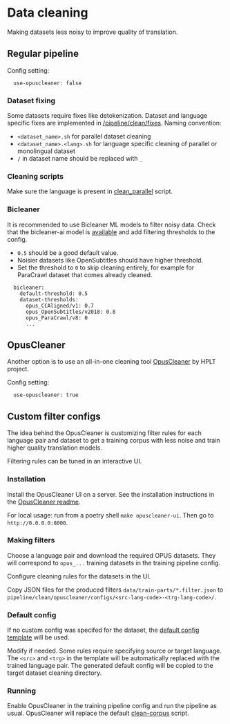 # Data cleaning

Making datasets less noisy to improve quality of translation.

## Regular pipeline


Config setting:
```
  use-opuscleaner: false
```

### Dataset fixing

Some datasets require fixes like detokenization. 
Dataset and language specific fixes are implemented in [/pipeline/clean/fixes](/pipeline/clean/fixes).
Naming convention: 
- `<dataset_name>.sh` for parallel dataset cleaning
- `<dataset_name>.<lang>.sh` for language specific cleaning of parallel or monolingual dataset
- `/` in dataset name should be replaced with `_`

### Cleaning scripts

Make sure the language is present in [clean_parallel](/pipeline/clean/tools/clean_parallel.py#L19) script.


### Bicleaner

It is recommended to use Bicleaner ML models to filter noisy data. 
Check that the bicleaner-ai model is [available](https://object.pouta.csc.fi/OPUS-ELRC-3069-wikipedia_health) 
and add filtering thresholds to the config. 

- `0.5` should be a good default value.
- Noisier datasets like OpenSubtitles should have higher threshold. 
- Set the threshold to `0` to skip cleaning entirely, for example for ParaCrawl dataset that comes already cleaned.

```
  bicleaner:
    default-threshold: 0.5
    dataset-thresholds:
      opus_CCAligned/v1: 0.7
      opus_OpenSubtitles/v2018: 0.8
      opus_ParaCrawl/v8: 0
      ...
```

## OpusCleaner

Another option is to use an all-in-one cleaning tool [OpusCleaner](https://github.com/hplt-project/OpusCleaner) by HPLT project.

Config setting:
```
  use-opuscleaner: true
```

## Custom filter configs
The idea behind the OpusCleaner is customizing filter rules for each language pair and dataset 
to get a training corpus with less noise and train higher quality translation models.

Filtering rules can be tuned in an interactive UI.

### Installation

Install the OpusCleaner UI on a server. 
See the installation instructions in the [OpusCleaner readme](https://github.com/hplt-project/OpusCleaner).

For local usage: run from a poetry shell `make opuscleaner-ui`.
Then go to `http://0.0.0.0:8000`.

### Making filters

Choose a language pair and download the required OPUS datasets. 
They will correspond to `opus_...` training datasets in the training pipeline config.

Configure cleaning rules for the datasets in the UI.

Copy JSON files for the produced filters `data/train-parts/*.filter.json` to 
`pipeline/clean/opuscleaner/configs/<src-lang-code>-<trg-lang-code>/`.

### Default config

If no custom config was specifed for the dataset, 
the [default config template](/pipeline/clean/opuscleaner/configs/default.filters.json) will be used.

Modify if needed. Some rules require specifying source or target language. 
The `<src>` and `<trg>` in the template will be automatically replaced with the trained language pair.
The generated default config will be copied to the target dataset cleaning directory.

### Running 

Enable OpusCleaner in the training pipeline config and run the pipeline as usual. 
OpusCleaner will replace the default [clean-corpus](/pipeline/clean/clean-corpus.sh) script.
